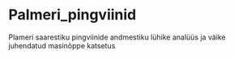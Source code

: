 # Palmeri_pingviinid
 Plameri saarestiku pingviinide andmestiku lühike analüüs ja väike juhendatud masinõppe katsetus
